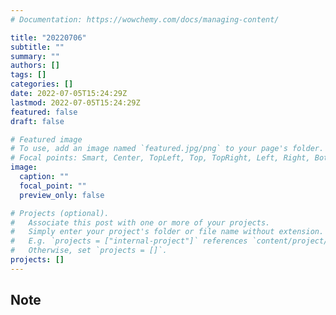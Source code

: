 ```yaml
---
# Documentation: https://wowchemy.com/docs/managing-content/

title: "20220706"
subtitle: ""
summary: ""
authors: []
tags: []
categories: []
date: 2022-07-05T15:24:29Z
lastmod: 2022-07-05T15:24:29Z
featured: false
draft: false

# Featured image
# To use, add an image named `featured.jpg/png` to your page's folder.
# Focal points: Smart, Center, TopLeft, Top, TopRight, Left, Right, BottomLeft, Bottom, BottomRight.
image:
  caption: ""
  focal_point: ""
  preview_only: false

# Projects (optional).
#   Associate this post with one or more of your projects.
#   Simply enter your project's folder or file name without extension.
#   E.g. `projects = ["internal-project"]` references `content/project/deep-learning/index.md`.
#   Otherwise, set `projects = []`.
projects: []
---
```


## Note

